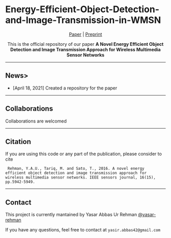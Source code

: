 # Energy-Efficient-Object-Detection-and-Image-Transmission-in-WMSN
<p align="center"> 
  <a href ="https://ieeexplore.ieee.org/abstract/document/7482640"> Paper</a> | 
  <a href="https://www.researchgate.net/publication/303770986_A_Novel_Energy_Efficient_Object_Detection_and_Image_Transmission_Approach_for_Wireless_Multimedia_Sensor_Networks"> Preprint </a>
  </p>
<div align="center">
  This is the official repository of our paper <b>A Novel Energy Efficient Object Detection and Image Transmission Approach for Wireless Multimedia Sensor Networks</b> 
</div>

<hr>
<h2> News> </h2>
<ul>
  <li>[April 18, 2021] Created a repository for the paper</li>
  </ul>
<hr>
<h2> Collaborations </h2>
<p>Collaborations are welcomed </p>
<hr>
<h2> Citation </h2>
<p> If you are using this code or any part of the publication, please consider to cite</p>
<p> <code> Rehman, Y.A.U., Tariq, M. and Sato, T., 2016. A novel energy efficient object detection and image transmission approach for wireless multimedia sensor networks. IEEE sensors journal, 16(15), pp.5942-5949.</code>  </p>
</p>
<hr>

<h2> Contact </h2>
<p> This project is currently mantained by Yasar Abbas Ur Rehman <a href="https://github.com/yasar-rehman"> @yasar-rehman </a></p>
<p> If you have any questions, feel free to contact at <code>yasir.abbas42@gmail.com</code> </p>
